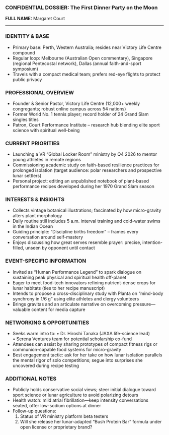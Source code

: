 ### CONFIDENTIAL DOSSIER: The First Dinner Party on the Moon

**FULL NAME:** Margaret Court

---
### IDENTITY & BASE
- Primary base: Perth, Western Australia; resides near Victory Life Centre compound
- Regular loop: Melbourne (Australian Open commentary), Singapore (regional Pentecostal network), Dallas (annual faith-and-sport symposium)
- Travels with a compact medical team; prefers red-eye flights to protect public privacy

### PROFESSIONAL OVERVIEW
- Founder & Senior Pastor, Victory Life Centre (12,000+ weekly congregants; robust online campus across 54 nations)
- Former World No. 1 tennis player; record holder of 24 Grand Slam singles titles
- Patron, Court Performance Institute – research hub blending elite sport science with spiritual well-being

### CURRENT PRIORITIES
- Launching a VR “Global Locker Room” ministry by Q4 2026 to mentor young athletes in remote regions
- Commissioning academic study on faith-based resilience practices for prolonged isolation (target audience: polar researchers and prospective lunar settlers)
- Personal project: editing an unpublished notebook of plant-based performance recipes developed during her 1970 Grand Slam season

### INTERESTS & INSIGHTS
- Collects vintage botanical illustrations; fascinated by how micro-gravity alters plant morphology
- Daily routine still includes 5 a.m. interval training and cold-water swims in the Indian Ocean
- Guiding principle: “Discipline births freedom” – frames every conversation around self-mastery
- Enjoys discussing how great serves resemble prayer: precise, intention-filled, unseen by opponent until contact

### EVENT-SPECIFIC INFORMATION
- Invited as “Human Performance Legend” to spark dialogue on sustaining peak physical and spiritual health off-planet
- Eager to meet food-tech innovators refining nutrient-dense crops for lunar habitats (ties to her recipe manuscript)
- Intends to propose a cross-disciplinary study with Planta on “mind-body synchrony in 1/6 g” using elite athletes and clergy volunteers
- Brings gravitas and an articulate narrative on overcoming pressure—valuable content for media capture

### NETWORKING & OPPORTUNITIES
- Seeks warm intro to: 
  • Dr. Hiroshi Tanaka (JAXA life-science lead)  
  • Serena Ventures team for potential scholarship co-fund 
- Attendees can assist by sharing prototypes of compact fitness rigs or communion-capable food systems for micro-gravity
- Best engagement tactic: ask for her take on how lunar isolation parallels the mental rigor of solo competitions; segue into surprises she uncovered during recipe testing

### ADDITIONAL NOTES
- Publicly holds conservative social views; steer initial dialogue toward sport science or lunar agriculture to avoid polarizing detours
- Health watch: mild atrial fibrillation—keep intensity conversations seated, offer low-sodium options at dinner
- Follow-up questions:  
  1) Status of VR ministry platform beta testers  
  2) Will she release her lunar-adapted “Bush Protein Bar” formula under open license or proprietary brand?
